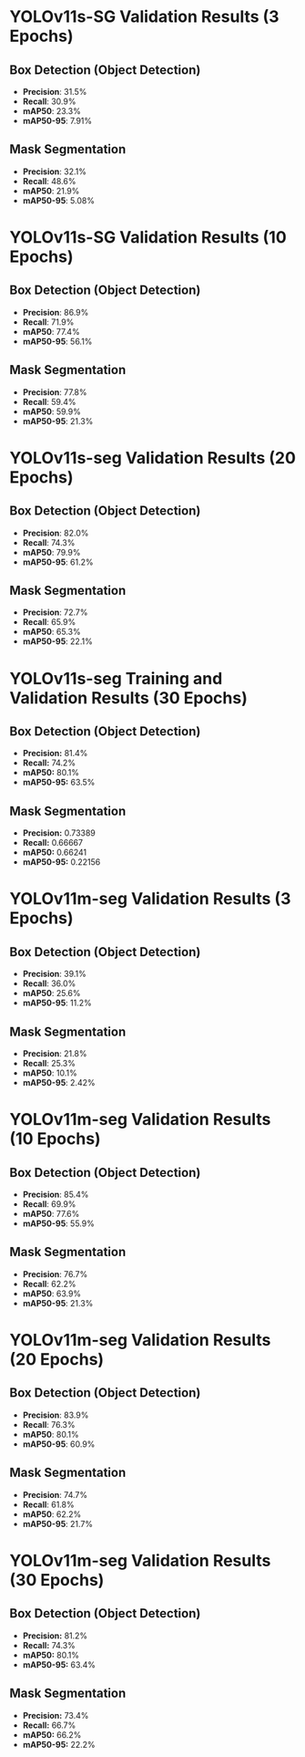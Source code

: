 # YOLOv11s-SG Validation Results (3 Epochs)

## Box Detection (Object Detection)
- **Precision**: 31.5%
- **Recall**: 30.9%
- **mAP50**: 23.3%
- **mAP50-95**: 7.91%

## Mask Segmentation
- **Precision**: 32.1%
- **Recall**: 48.6%
- **mAP50**: 21.9%
- **mAP50-95**: 5.08%

# YOLOv11s-SG Validation Results (10 Epochs)

## Box Detection (Object Detection)
- **Precision**: 86.9%
- **Recall**: 71.9%
- **mAP50**: 77.4%
- **mAP50-95**: 56.1%


## Mask Segmentation
- **Precision**: 77.8%
- **Recall**: 59.4%
- **mAP50**: 59.9%
- **mAP50-95**: 21.3%

# YOLOv11s-seg Validation Results (20 Epochs)

## Box Detection (Object Detection)
- **Precision**: 82.0%
- **Recall**: 74.3%
- **mAP50**: 79.9%
- **mAP50-95**: 61.2%

## Mask Segmentation
- **Precision**: 72.7%
- **Recall**: 65.9%
- **mAP50**: 65.3%
- **mAP50-95**: 22.1%

# YOLOv11s-seg Training and Validation Results (30 Epochs)

## Box Detection (Object Detection)
- **Precision:** 81.4%
- **Recall:** 74.2%
- **mAP50:** 80.1%
- **mAP50-95:** 63.5%

## Mask Segmentation
- **Precision:** 0.73389
- **Recall:** 0.66667
- **mAP50:** 0.66241
- **mAP50-95:** 0.22156

# YOLOv11m-seg Validation Results (3 Epochs)

## Box Detection (Object Detection)
- **Precision**: 39.1%
- **Recall**: 36.0%
- **mAP50**: 25.6%
- **mAP50-95**: 11.2%

## Mask Segmentation
- **Precision**: 21.8%
- **Recall**: 25.3%
- **mAP50**: 10.1%
- **mAP50-95**: 2.42%

# YOLOv11m-seg Validation Results (10 Epochs)

## Box Detection (Object Detection)
- **Precision**: 85.4%
- **Recall**: 69.9%
- **mAP50**: 77.6%
- **mAP50-95**: 55.9%

## Mask Segmentation
- **Precision**: 76.7%
- **Recall**: 62.2%
- **mAP50**: 63.9%
- **mAP50-95**: 21.3%

# YOLOv11m-seg Validation Results (20 Epochs)

## Box Detection (Object Detection)
- **Precision**: 83.9%
- **Recall**: 76.3%
- **mAP50**: 80.1%
- **mAP50-95**: 60.9%

## Mask Segmentation
- **Precision**: 74.7%
- **Recall**: 61.8%
- **mAP50**: 62.2%
- **mAP50-95**: 21.7%

# YOLOv11m-seg Validation Results (30 Epochs)

## Box Detection (Object Detection)
- **Precision:** 81.2%
- **Recall:** 74.3%
- **mAP50:** 80.1%
- **mAP50-95:** 63.4%

## Mask Segmentation
- **Precision:** 73.4%
- **Recall:** 66.7%
- **mAP50:** 66.2%
- **mAP50-95:** 22.2%
